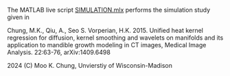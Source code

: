 The MATLAB live script [SIMULATION.mlx](https://github.com/laplcebeltrami/lb/blob/main/SIMULATION.mlx) performs the simulation study given in 

Chung, M.K., Qiu, A., Seo S. Vorperian, H.K. 2015. Unified heat kernel regression for 
diffusion, kernel smoothing and wavelets on manifolds and its application to mandible growth 
modeling in CT images, Medical Image Analysis. 22:63-76,  arXiv:1409.6498




2024 (C) Moo K. Chung, Unvierstiy of Wisconsin-Madison
